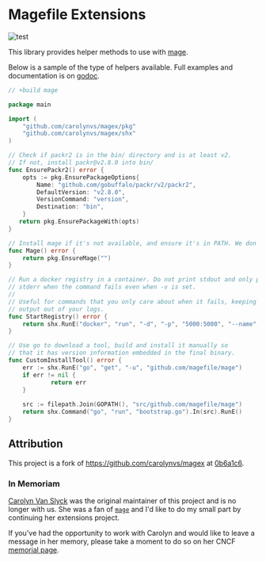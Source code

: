 # Magefile Extensions

![test](https://github.com/carolynvs/magex/workflows/test/badge.svg)

This library provides helper methods to use with [mage](https://magefile.org).

Below is a sample of the type of helpers available. Full examples and
documentation is on [godoc](https://godoc.org/github.com/carolynvs/magex).

```go
// +build mage

package main

import (
	"github.com/carolynvs/magex/pkg"
	"github.com/carolynvs/magex/shx"
)

// Check if packr2 is in the bin/ directory and is at least v2.
// If not, install packr@v2.8.0 into bin/
func EnsurePackr2() error {
	opts := pkg.EnsurePackageOptions{
		Name: "github.com/gobuffalo/packr/v2/packr2",
		DefaultVersion: "v2.8.0",
		VersionCommand: "version",
		Destination: "bin",
    }
   return pkg.EnsurePackageWith(opts)
}

// Install mage if it's not available, and ensure it's in PATH. We don't care which version
func Mage() error {
    return pkg.EnsureMage("")
}

// Run a docker registry in a container. Do not print stdout and only print
// stderr when the command fails even when -v is set.
//
// Useful for commands that you only care about when it fails, keeping unhelpful
// output out of your logs.
func StartRegistry() error {
    return shx.RunE("docker", "run", "-d", "-p", "5000:5000", "--name", "registry", "registry:2")
}

// Use go to download a tool, build and install it manually so 
// that it has version information embedded in the final binary.
func CustomInstallTool() error {
	err := shx.RunE("go", "get", "-u", "github.com/magefile/mage")
	if err != nil {
    		return err
	}
    
	src := filepath.Join(GOPATH(), "src/github.com/magefile/mage")
	return shx.Command("go", "run", "bootstrap.go").In(src).RunE()
}
```

## Attribution

This project is a fork of https://github.com/carolynvs/magex at
[0b6a1c6](https://github.com/carolynvs/magex/tree/0b6a1c6d5cba42cbad741c93546e99837b1c1fb9).

### In Memoriam

[Carolyn Van Slyck](https://github.com/carolynvs) was the original maintainer
of this project and is no longer with us.
She was a fan of [`mage`](https://magefile.org/) and I'd like to do my small
part by continuing her extensions project.

If you've had the opportunity to work with Carolyn and would like to leave a
message in her memory, please take a moment to do so on her CNCF
[memorial page](https://github.com/cncf/memorials/blob/main/carolyn-van-slyck.md).

